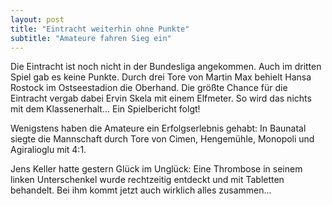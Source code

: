```yaml
---
layout: post
title: "Eintracht weiterhin ohne Punkte"
subtitle: "Amateure fahren Sieg ein"
---
```


Die Eintracht ist noch nicht in der Bundesliga angekommen. Auch im dritten Spiel gab es keine Punkte. Durch drei Tore von Martin Max behielt Hansa Rostock im Ostseestadion die Oberhand. Die größte Chance für die Eintracht vergab dabei Ervin Skela mit einem Elfmeter. So wird das nichts mit dem Klassenerhalt... Ein Spielbericht folgt!

Wenigstens haben die Amateure ein Erfolgserlebnis gehabt: In Baunatal siegte die Mannschaft durch Tore von Cimen, Hengemühle, Monopoli und Agiralioglu mit 4:1.

Jens Keller hatte gestern Glück im Unglück: Eine Thrombose in seinem linken Unterschenkel wurde rechtzeitig entdeckt und mit Tabletten behandelt. Bei ihm kommt jetzt auch wirklich alles zusammen...
